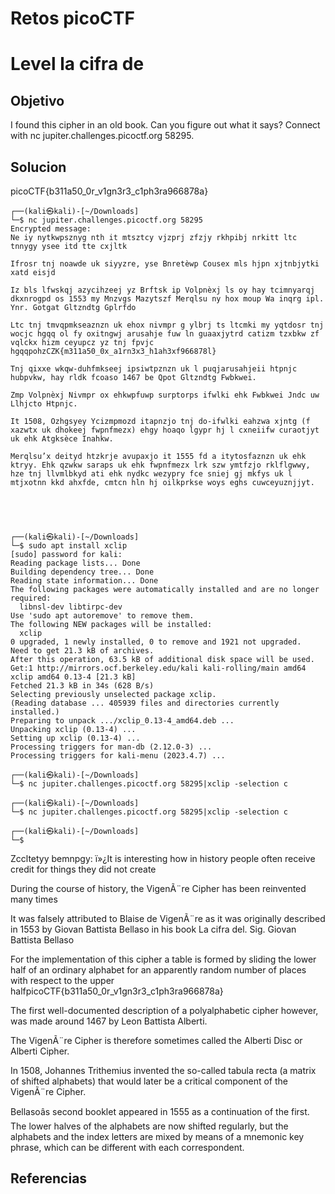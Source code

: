 # Retos picoCTF

# Level la cifra de

## Objetivo
I found this cipher in an old book. Can you figure out what it says? Connect with nc jupiter.challenges.picoctf.org 58295.

## Solucion
picoCTF{b311a50_0r_v1gn3r3_c1ph3ra966878a}

```
┌──(kali㉿kali)-[~/Downloads]
└─$ nc jupiter.challenges.picoctf.org 58295
Encrypted message:
Ne iy nytkwpsznyg nth it mtsztcy vjzprj zfzjy rkhpibj nrkitt ltc tnnygy ysee itd tte cxjltk

Ifrosr tnj noawde uk siyyzre, yse Bnretèwp Cousex mls hjpn xjtnbjytki xatd eisjd

Iz bls lfwskqj azycihzeej yz Brftsk ip Volpnèxj ls oy hay tcimnyarqj dkxnrogpd os 1553 my Mnzvgs Mazytszf Merqlsu ny hox moup Wa inqrg ipl. Ynr. Gotgat Gltzndtg Gplrfdo 

Ltc tnj tmvqpmkseaznzn uk ehox nivmpr g ylbrj ts ltcmki my yqtdosr tnj wocjc hgqq ol fy oxitngwj arusahje fuw ln guaaxjytrd catizm tzxbkw zf vqlckx hizm ceyupcz yz tnj fpvjc hgqqpohzCZK{m311a50_0x_a1rn3x3_h1ah3xf966878l}

Tnj qixxe wkqw-duhfmkseej ipsiwtpznzn uk l puqjarusahjeii htpnjc hubpvkw, hay rldk fcoaso 1467 be Qpot Gltzndtg Fwbkwei.

Zmp Volpnèxj Nivmpr ox ehkwpfuwp surptorps ifwlki ehk Fwbkwei Jndc uw Llhjcto Htpnjc.

It 1508, Ozhgsyey Ycizmpmozd itapnzjo tnj do-ifwlki eahzwa xjntg (f xazwtx uk dhokeej fwpnfmezx) ehgy hoaqo lgypr hj l cxneiifw curaotjyt uk ehk Atgksèce Inahkw.

Merqlsu’x deityd htzkrje avupaxjo it 1555 fd a itytosfaznzn uk ehk ktryy. Ehk qzwkw saraps uk ehk fwpnfmezx lrk szw ymtfzjo rklflgwwy, hze tnj llvmlbkyd ati ehk nydkc wezypry fce sniej gj mkfys uk l mtjxotnn kkd ahxfde, cmtcn hln hj oilkprkse woys eghs cuwceyuznjjyt.




                                                                    
┌──(kali㉿kali)-[~/Downloads]
└─$ sudo apt install xclip
[sudo] password for kali: 
Reading package lists... Done
Building dependency tree... Done
Reading state information... Done
The following packages were automatically installed and are no longer required:
  libnsl-dev libtirpc-dev
Use 'sudo apt autoremove' to remove them.
The following NEW packages will be installed:
  xclip
0 upgraded, 1 newly installed, 0 to remove and 1921 not upgraded.
Need to get 21.3 kB of archives.
After this operation, 63.5 kB of additional disk space will be used.
Get:1 http://mirrors.ocf.berkeley.edu/kali kali-rolling/main amd64 xclip amd64 0.13-4 [21.3 kB]
Fetched 21.3 kB in 34s (628 B/s)                            
Selecting previously unselected package xclip.
(Reading database ... 405939 files and directories currently installed.)
Preparing to unpack .../xclip_0.13-4_amd64.deb ...
Unpacking xclip (0.13-4) ...
Setting up xclip (0.13-4) ...
Processing triggers for man-db (2.12.0-3) ...
Processing triggers for kali-menu (2023.4.7) ...
                                                                    
┌──(kali㉿kali)-[~/Downloads]
└─$ nc jupiter.challenges.picoctf.org 58295|xclip -selection c
                                                                    
┌──(kali㉿kali)-[~/Downloads]
└─$ nc jupiter.challenges.picoctf.org 58295|xclip -selection c
                                                                    
┌──(kali㉿kali)-[~/Downloads]
└─$ 
```
Zccltetyy bemnpgy:
ï»¿It is interesting how in history people often receive credit for things they did not create

During the course of history, the VigenÃ¨re Cipher has been reinvented many times

It was falsely attributed to Blaise de VigenÃ¨re as it was originally described in 1553 by Giovan Battista Bellaso in his book La cifra del. Sig. Giovan Battista Bellaso 

For the implementation of this cipher a table is formed by sliding the lower half of an ordinary alphabet for an apparently random number of places with respect to the upper halfpicoCTF{b311a50_0r_v1gn3r3_c1ph3ra966878a}

The first well-documented description of a polyalphabetic cipher however, was made around 1467 by Leon Battista Alberti.

The VigenÃ¨re Cipher is therefore sometimes called the Alberti Disc or Alberti Cipher.

In 1508, Johannes Trithemius invented the so-called tabula recta (a matrix of shifted alphabets) that would later be a critical component of the VigenÃ¨re Cipher.

Bellasoâs second booklet appeared in 1555 as a continuation of the first. The lower halves of the alphabets are now shifted regularly, but the alphabets and the index letters are mixed by means of a mnemonic key phrase, which can be different with each correspondent.


## Referencias


